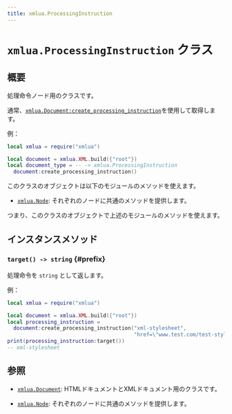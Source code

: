 ```yaml
---
title: xmlua.ProcessingInstruction
---
```


# `xmlua.ProcessingInstruction` クラス

## 概要

処理命令ノード用のクラスです。

通常、[`xmlua.Document:create_processing_instruction`][create-processing-instruction]を使用して取得します。

例：

```lua
local xmlua = require("xmlua")

local document = xmlua.XML.build({"root"})
local document_type = -- -> xmlua.ProcessingInstruction
  document:create_processing_instruction()
```

このクラスのオブジェクトは以下のモジュールのメソッドを使えます。

  * [`xmlua.Node`][node]: それぞれのノードに共通のメソッドを提供します。

つまり、このクラスのオブジェクトで上述のモジュールのメソッドを使えます。

## インスタンスメソッド

### `target() -> string` {#prefix}

処理命令を `string` として返します。

例：

```lua
local xmlua = require("xmlua")

local document = xmlua.XML.build({"root"})
local processing_instruction =
  document:create_processing_instruction("xml-stylesheet",
                                         "href=\"www.test.com/test-style.xsl\" type=\"text/xsl\"")
print(processing_instruction:target())
-- xml-stylesheet
```

## 参照

  * [`xmlua.Document`][document]: HTMLドキュメントとXMLドキュメント用のクラスです。

  * [`xmlua.Node`][node]: それぞれのノードに共通のメソッドを提供します。


[create-processing-instruction]:document.html#create-processing-instruction

[document]:document.html

[node]:node.html
